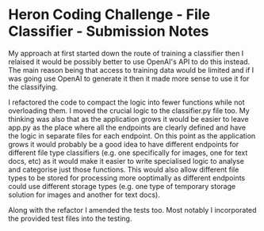 # Heron Coding Challenge - File Classifier - Submission Notes

My approach at first started down the route of training a classifier then I relaised it would be possibly better to use OpenAI's API to do this instead. The main reason being that access to training data would be limited and if I was going use OpenAI to generate it then it made more sense to use it for the classifying.

I refactored the code to compact the logic into fewer functions while not overloading them. I moved the crucial logic to the classifier.py file too. My thinking was also that as the application grows it would be easier to leave app.py as the place where all the endpoints are clearly defined and have the logic in separate files for each endpoint. On this point as the application grows it would probably be a good idea to have different endpoints for different file type classifiers (e.g. one specifically for images, one for text docs, etc) as it would make it easier to write specialised logic to analyse and categorise just those functions. This would also allow different file types to be stored for processing more ooptimally as different endpoints could use different storage types (e.g. one type of temporary storage solution for images and another for text docs).

Along with the refactor I amended the tests too. Most notably I incorporated the provided test files into the testing.
